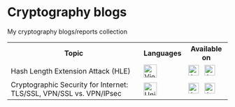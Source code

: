 # Cryptography blogs

My cryptography blogs/reports collection

<table>
  <tbody>
    <tr>
      <th> Topic </th>
      <th> Languages </th>
      <th> Available on </th>
    </tr>
    <tr>
      <td> Hash Length Extension Attack (HLE) </td>
      <td>
        <img src="https://hatscripts.github.io/circle-flags/flags/vn.svg" width="30" alt="Vietnam" title="Vietnamese" />
      </td>
      <td>
        <a href="docs/hash_length_extension_attack.md"><img src="https://img.shields.io/badge/-GitHub-B9C3FF?logo=github&logoColor=black&style=flat-square" height="24" alt="Available at GitHub" title="Read on GitHub" /></a>
        &nbsp;
        <a href="https://duckymomo20012.gitbook.io/crypto-learning/crypto-blogs/hash-length-extension-attack-hle"><img src="https://img.shields.io/badge/-GitBook-B9C3FF?logo=gitbook&style=flat-square" height="24" alt="Available at GitBook" title="Read on GitBook" /></a>
        &nbsp;
      </td>
    </tr>
    <tr>
      <td> Cryptographic Security for Internet: TLS/SSL, VPN/SSL vs. VPN/IPsec </td>
      <td>
        <img src="https://hatscripts.github.io/circle-flags/flags/us.svg" width="30" alt="United States" title="English" />
      </td>
      <td>
        <a href="docs/tls_ssl_vpn.md"><img src="https://img.shields.io/badge/-GitHub-B9C3FF?logo=github&logoColor=black&style=flat-square" height="24" alt="Available at GitHub" title="Read on GitHub" /></a>
        &nbsp;
        <a href="https://duckymomo20012.gitbook.io/crypto-learning/crypto-blogs/cryptographic-security-for-internet-tls-ssl-vpn-ssl-vs.-vpn-ipsec"><img src="https://img.shields.io/badge/-GitBook-B9C3FF?logo=gitbook&style=flat-square" height="24" alt="Available at GitBook" title="Read on GitBook" /></a>
        &nbsp;
      </td>
    </tr>
  </tbody>
</table>

